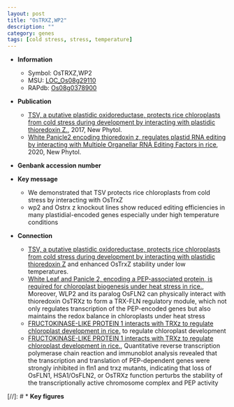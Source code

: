 ```yaml
---
layout: post
title: "OsTRXZ,WP2"
description: ""
category: genes
tags: [cold stress, stress, temperature]
---
```


* **Information**  
    + Symbol: OsTRXZ,WP2  
    + MSU: [LOC_Os08g29110](http://rice.plantbiology.msu.edu/cgi-bin/ORF_infopage.cgi?orf=LOC_Os08g29110)  
    + RAPdb: [Os08g0378900](http://rapdb.dna.affrc.go.jp/viewer/gbrowse_details/irgsp1?name=Os08g0378900)  

* **Publication**  
    + [TSV, a putative plastidic oxidoreductase, protects rice chloroplasts from cold stress during development by interacting with plastidic thioredoxin Z.](http://www.ncbi.nlm.nih.gov/pubmed?term=TSV,+a+putative+plastidic+oxidoreductase,+protects+rice+chloroplasts+from+cold+stress+during+development+by+interacting+with+plastidic+thioredoxin+Z.%5BTitle%5D), 2017, New Phytol.
    + [White Panicle2 encoding thioredoxin z, regulates plastid RNA editing by interacting with Multiple Organellar RNA Editing Factors in rice](http://www.ncbi.nlm.nih.gov/pubmed?term=White+Panicle2+encoding+thioredoxin+z,+regulates+plastid+RNA+editing+by+interacting+with+Multiple+Organellar+RNA+Editing+Factors+in+rice%5BTitle%5D), 2020, New Phytol.

* **Genbank accession number**  

* **Key message**  
    + We demonstrated that TSV protects rice chloroplasts from cold stress by interacting with OsTrxZ
    + wp2 and Ostrx z knockout lines show reduced editing efficiencies in many plastidial-encoded genes especially under high temperature conditions

* **Connection**  
    + [TSV, a putative plastidic oxidoreductase, protects rice chloroplasts from cold stress during development by interacting with plastidic thioredoxin Z](a+subunit+of+PEP+in+chloroplasts) and enhanced OsTrxZ stability under low temperatures.
    + [White Leaf and Panicle 2, encoding a PEP-associated protein, is required for chloroplast biogenesis under heat stress in rice.](http://www.ncbi.nlm.nih.gov/pubmed?term=White+Leaf+and+Panicle+2,+encoding+a+PEP-associated+protein,+is+required+for+chloroplast+biogenesis+under+heat+stress+in+rice.%5BTitle%5D),  Moreover, WLP2 and its paralog OsFLN2 can physically interact with thioredoxin OsTRXz to form a TRX-FLN regulatory module, which not only regulates transcription of the PEP-encoded genes but also maintains the redox balance in chloroplasts under heat stress
    + [FRUCTOKINASE-LIKE PROTEIN 1 interacts with TRXz to regulate chloroplast development in rice.](OsTRXz) to regulate chloroplast development
    + [FRUCTOKINASE-LIKE PROTEIN 1 interacts with TRXz to regulate chloroplast development in rice.](http://www.ncbi.nlm.nih.gov/pubmed?term=FRUCTOKINASE-LIKE+PROTEIN+1+interacts+with+TRXz+to+regulate+chloroplast+development+in+rice.%5BTitle%5D),  Quantitative reverse transcription polymerase chain reaction and immunoblot analysis revealed that the transcription and translation of PEP-dependent genes were strongly inhibited in fln1 and trxz mutants, indicating that loss of OsFLN1, HSA1/OsFLN2, or OsTRXz function perturbs the stability of the transcriptionally active chromosome complex and PEP activity

[//]: # * **Key figures**  


